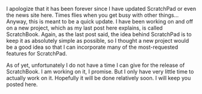 I apologize that it has been forever since I have updated ScratchPad or even the news site here. Times flies when you get busy with other things… Anyway, this is meant to be a quick update. I have been working on and off on a new project, which as my last post here explains, is called ScratchBook. Again, as the last post said, the idea behind ScratchPad is to keep it as absolutely simple as possible, so I thought a new project would be a good idea so that I can incorporate many of the most-requested features for ScratchPad.

As of yet, unfortunately I do not have a time I can give for the release of ScratchBook. I am working on it, I promise. But I only have very little time to actually work on it. Hopefully it will be done relatively soon. I will keep you posted here.